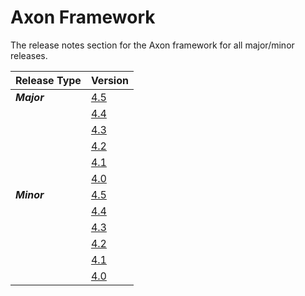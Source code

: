 # Axon Framework

The release notes section for the Axon framework for all major/minor releases.

| Release Type | Version |
| :--- | :--- |
| _**Major**_ | [4.5](rn-af-major-releases.md#release-4-5) |
|  | [4.4](rn-af-major-releases.md#release-4-4) |
|  | [4.3](rn-af-major-releases.md#release-4-3) |
|  | [4.2](rn-af-major-releases.md#release-4-2) |
|  | [4.1](rn-af-major-releases.md#release-4-1) |
|  | [4.0](rn-af-major-releases.md#release-4-0) |
| _**Minor**_ | [4.5](rn-af-minor-releases.md#release-4-5) |
|  | [4.4](rn-af-minor-releases.md#release-4-4) |
|  | [4.3](rn-af-minor-releases.md#release-4-3) |
|  | [4.2](rn-af-minor-releases.md#release-4-2) |
|  | [4.1](rn-af-minor-releases.md#release-4-1) |
|  | [4.0](rn-af-minor-releases.md#release-4-0) |

